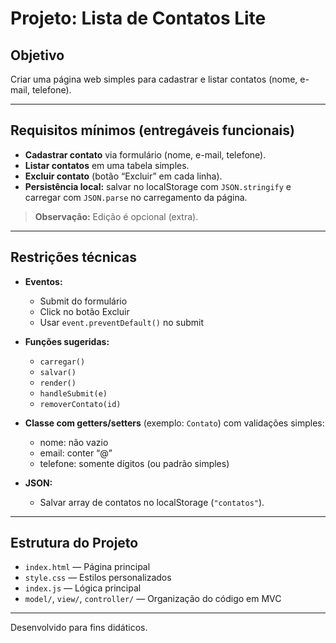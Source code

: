 # Projeto: Lista de Contatos Lite

## Objetivo

Criar uma página web simples para cadastrar e listar contatos (nome, e-mail, telefone).

---

## Requisitos mínimos (entregáveis funcionais)

- **Cadastrar contato** via formulário (nome, e-mail, telefone).
- **Listar contatos** em uma tabela simples.
- **Excluir contato** (botão “Excluir” em cada linha).
- **Persistência local:** salvar no localStorage com `JSON.stringify` e carregar com `JSON.parse` no carregamento da página.

> **Observação:** Edição é opcional (extra).

---

## Restrições técnicas

- **Eventos:**  
  - Submit do formulário  
  - Click no botão Excluir  
  - Usar `event.preventDefault()` no submit

- **Funções sugeridas:**  
  - `carregar()`  
  - `salvar()`  
  - `render()`  
  - `handleSubmit(e)`  
  - `removerContato(id)`

- **Classe com getters/setters** (exemplo: `Contato`) com validações simples:
  - nome: não vazio
  - email: conter “@”
  - telefone: somente dígitos (ou padrão simples)

- **JSON:**  
  - Salvar array de contatos no localStorage (`"contatos"`).

---

## Estrutura do Projeto

- `index.html` — Página principal
- `style.css` — Estilos personalizados
- `index.js` — Lógica principal
- `model/`, `view/`, `controller/` — Organização do código em MVC

---

Desenvolvido para fins didáticos.
